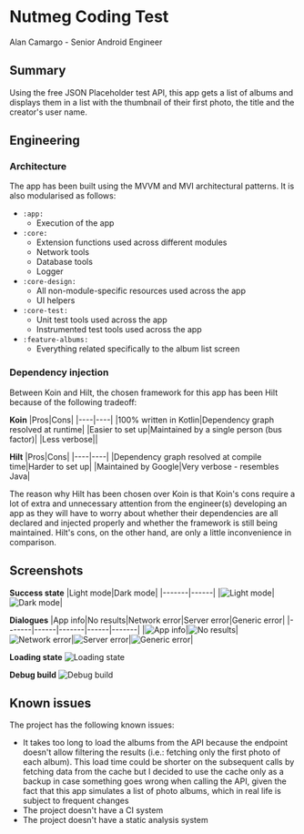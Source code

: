 # Nutmeg Coding Test
Alan Camargo - Senior Android Engineer

## Summary
Using the free JSON Placeholder test API, this app gets a list of albums and displays them in a list
with the thumbnail of their first photo, the title and the creator's user name.

## Engineering
### Architecture
The app has been built using the MVVM and MVI architectural patterns. It is also modularised
as follows:

- `:app:`
    - Execution of the app
- `:core:`
    - Extension functions used across different modules
    - Network tools
    - Database tools
    - Logger
- `:core-design:`
    - All non-module-specific resources used across the app
    - UI helpers
- `:core-test:`
    - Unit test tools used across the app
    - Instrumented test tools used across the app
- `:feature-albums:`
    - Everything related specifically to the album list screen

### Dependency injection
Between Koin and Hilt, the chosen framework for this app has been Hilt because of the following
tradeoff:

**Koin**
|Pros|Cons|
|----|----|
|100% written in Kotlin|Dependency graph resolved at runtime|
|Easier to set up|Maintained by a single person (bus factor)|
|Less verbose||

**Hilt**
|Pros|Cons|
|----|----|
|Dependency graph resolved at compile time|Harder to set up|
|Maintained by Google|Very verbose - resembles Java|

The reason why Hilt has been chosen over Koin is that Koin's cons require a lot of extra and
unnecessary attention from the engineer(s) developing an app as they will have to worry about
whether their dependencies are all declared and injected properly and whether the framework
is still being maintained. Hilt's cons, on the other hand, are only a little inconvenience in
comparison.

## Screenshots
**Success state**
|Light mode|Dark mode|
|-------|------|
|![Light mode](screenshots/success-light.png)|![Dark mode](screenshots/success-dark.png)|

**Dialogues**
|App info|No results|Network error|Server error|Generic error|
|-------|------|-------|------|-------|
|![App info](screenshots/app-info.png)|![No results](screenshots/no-results.png)|![Network error](screenshots/network-error.png)|![Server error](screenshots/server-error.png)|![Generic error](screenshots/generic-error.png)|

**Loading state**
![Loading state](screenshots/loading.png)

**Debug build**
![Debug build](screenshots/debug.png)

## Known issues
The project has the following known issues:

- It takes too long to load the albums from the API because the endpoint doesn't allow filtering
the results (i.e.: fetching only the first photo of each album). This load time could be shorter
on the subsequent calls by fetching data from the cache but I decided to use the cache only as a
backup in case something goes wrong when calling the API, given the fact that this app simulates
a list of photo albums, which in real life is subject to frequent changes
- The project doesn't have a CI system
- The project doesn't have a static analysis system
